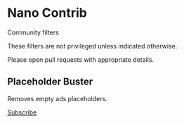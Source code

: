 # Nano Contrib

Community filters

These filters are not privileged unless indicated otherwise.

Please open pull requests with appropriate details.

## Placeholder Buster

Removes empty ads placeholders.

[Subscribe](https://subscribe.adblockplus.org/?location=https%3A%2F%2Fgitcdn.xyz%2Frepo%2FNanoAdblockerLab%2FNanoContrib%2Fmaster%2Fdist%2Fplaceholder-buster.txt&title=Nano%20Contrib%20Filters%20-%20Placeholder%20Buster)
